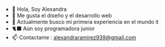 - 👋 Hola, Soy Alexandra
- 👾 Me gusta el diseño y el desarrollo web
- 🌱 Actualmente busco mi primera experiencia en el mundo it
- 🐈‍⬛ Aún soy programadora junior
- 📫 Contactame : alexandraramirez939@gmail.com

<!---
inari939/inari939 is a ✨ special ✨ repository because its `README.md` (this file) appears on your GitHub profile.
You can click the Preview link to take a look at your changes.
--->
